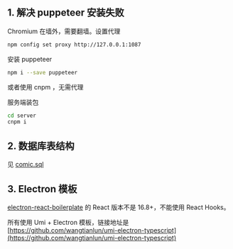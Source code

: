 ## 1. 解决 puppeteer 安装失败

Chromium 在墙外，需要翻墙。设置代理

```bash
npm config set proxy http://127.0.0.1:1087
```

安装 puppeteer

```bash
npm i --save puppeteer
```

或者使用 cnpm ，无需代理

服务端装包

```bash
cd server
cnpm i
```

## 2. 数据库表结构

见 [comic.sql](./comic.sql)

## 3. Electron 模板

[electron-react-boilerplate](https://github.com/electron-react-boilerplate/examples/tree/master/examples/typescript) 的 React 版本不是 16.8+，不能使用 React Hooks。

所有使用 Umi + Electron 模板，链接地址是 [https://github.com/wangtianlun/umi-electron-typescript](https://github.com/wangtianlun/umi-electron-typescript)
